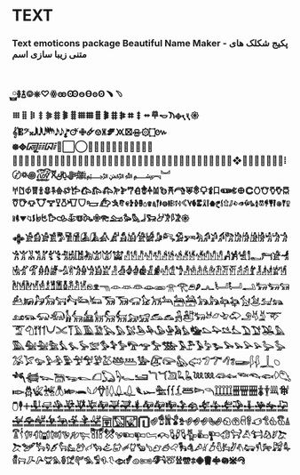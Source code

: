 # TEXT
<h3>Text emoticons package Beautiful Name Maker - پکیج شکلک های متنی زیبا سازی اسم<h3>
<br>
࿆࿅࿄࿃⎈♡ꙮꙭꙬꙫꙪꙩꙨ﹅﹆𐄡𐄠𐄟𐄤𐄦𐄧𐄨𐄩𐄪𐄳𐄲𐄱𐄰𐄯𐄮𐄭𐄬𐄷𐄿𐋋𐫊𐫉𐫱𑁍𝄟𝄡𝄢𝄪𝅘𝅥𝅲𝅘𝅥𝅱𝅘𝅥𝅰𝅱𝅰𝅯𝅘𝅥𝅯𝅘𝅥𝅮𝅘𝅥𝆋𝆊𝆯🜚🜋🜸🝎🝏🝝🝪🝱🝮۞۝៚᪥᪣᳄᳇᳀⃞⃝✟✞✠✛✚✙✜✑✐✎✄✧✦✥✤✣✢✩✪✫✬✭✮✯✰✱✲✵✶✸✷❀✿✾✽✼✻✺✹❁❂❃❅❆❈❉❊❋❖❒❑❧❦❥⭒⭑ⵂ〄꥟꩜꫞ꬨﷺﷻ﷼﷽︗︘𐀀𐀃𐀶𐁋𐁑𐁃𐁐𐁍𐁙𐂂𐂃𐂄𐂅𐂊𐂋𐂐𐂑𐂗𐂘𐂞𐂜𐂛𐂠𐂡𐂢𐂣𐂤𐂧𐃍𐃏𐃗𐃡𐃢𐃣𐃥𐃦𐃨𐃩𐃫𐃭𐃮𐃯𐃰𐃱𐃴𐃳𐃶𐇐𐇑𐇒𐇓𐇔𐇕𐇖𐇗𐇘𐇙𐇚𐇛𐇜𐇝𐇟𐇠𐇡𐇢𐇣𐇤𐇥𐇦𐇧𐇨𐇩𐇪𐇫𐇬𐇭𐇮𐇯𐇰𐇱𐇲𐇳𐇴𐇵𐇶𐇷𐇸𐇹𐇺𐇻𐇼𐘻𐘼𐙼𐚁𐚟𐜳𐜶𐦀𐦁𐦂𐦃𐦆𐦇𐦉𐦖𐦐𐦝𐦟𑁍𒂭𓀀𓀁𓀂𓀃𓀄𓀅𓀆𓀇𓀈𓀉𓀊𓀋𓀌𓀍𓀎𓀏𓀐𓀑𓀒𓀓𓀔𓀕𓀖𓀗𓀘𓀙𓀚𓀛𓀜𓀝𓀞𓀟𓀠𓀡𓀢𓀣𓀤𓀥𓀦𓀧𓀨𓀩𓀪𓀫𓀬𓀭𓀮𓀯𓀰𓀱𓀲𓀳𓀴𓀵𓀶𓀷𓀸𓀹𓀺𓀻𓀼𓀽𓀾𓀿𓁀𓁁𓁂𓁃𓁄𓁅𓁆𓁇𓁈𓁉𓁊𓁋𓁌𓁍𓁎𓁏𓁐𓁑𓁒𓁓𓁔𓁕𓁖𓁗𓁘𓁙𓁚𓁛𓁜𓁝𓁞𓁟𓁠𓁡𓁢𓁣𓁤𓁥𓁦𓁧𓁨𓁩𓁪𓁫𓁬𓁭𓁮𓁯𓁰𓁱𓁲𓁳𓁴𓁵𓁶𓁷𓁸𓁹𓁺𓁻𓁼𓁽𓁿𓂀𓂉𓂈𓂜𓂥𓂡𓂢𓃒𓃓𓃔𓃕𓃖𓃗𓃘𓃙𓃚𓃛𓃜𓃝𓃞𓃟𓃠𓃡𓃢𓃣𓃤𓃥𓃦𓃧𓃨𓃩𓃪𓃫𓃬𓃭𓃮𓃯𓃰𓃱𓃲𓃳𓃴𓃵𓃶𓃷𓃸𓃹𓃺𓃻𓃼𓃽𓃾𓃿𓄀𓄁𓄂𓄃𓄄𓄅𓄆𓄇𓄈𓄉𓄊𓄋𓄌𓄾𓄿𓅀𓅁𓅂𓅃𓅄𓅅𓅆𓅇𓅈𓅉𓅊𓅋𓅌𓅍𓅎𓅏𓅐𓅑𓅒𓅓𓅔𓅕𓅖𓅗𓅘𓅙𓅚𓅛𓅜𓅝𓅞𓅟𓅠𓅡𓅢𓅣𓅤𓅥𓅦𓅧𓅨𓅩𓅪𓅫𓅬𓅭𓅮𓅯𓅰𓅱𓅲𓅳𓅴𓅵𓅶𓅷𓅸𓅹𓅺𓅻𓅼𓅽𓅾𓅿𓆀𓆁𓆂𓆃𓆄𓆅𓆆𓆇𓆈𓆉𓆊𓆋𓆌𓆍𓆎𓆏𓆐𓆑𓆒𓆓𓆔𓆖𓆗𓆘𓆙𓆚𓆛𓆜𓆝𓆞𓆟𓆠𓆡𓆢𓆣𓆤𓆥𓆦𓆧𓆨𓆩𓆪𓆫𓆬𓆭𓆮𓆯𓆰𓆱𓆲𓆳𓆴𓆵𓆷𓆸𓆹𓇀𓇁𓇂𓇃𓇈𓇉𓇐𓇘𓇝𓇣𓇬𓈠𓈡𓈢𓈣𓈤𓈥𓈦𓈧𓈨𓈩𓈪𓈫𓈬𓈯𓈰𓈳𓈵𓈴𓈷𓈸𓈺𓈻𓉀𓉁𓉆𓉅𓉇𓉈𓉉𓉊𓉍𓉤𓉡𓉣𓉧𔐀𔐁𔐂𔐃𔐄𔐅𔐆𔐇𔐈𔐉𔐊𔐋𔐌𔐍𔐎𔐏𔐐𔐑𔐒𔐔𔐕𔐖𔐗𔐘𔐜𔐝𔐞𔐟𔐠𔐡𔐨𔐩𔐪𔐫𔐭𔐮𔐰𔐸𔐹𔑪𔑫𔑬𔑭𔑮𔑯𔑱𔑲𔑳𔑴𔑵𔑶𔑸𔑹𔑺𔑻𔑼𔑽𔑾𔑿𔒀𔒁𔒂𔒃𔒄𔒅𔒆𔒇𔒈𔒉𔒊𔒋𔒌𔒍𔒎𔒏𔒐𔒑𔒒𔒓𔒔𔒕𔒖𔒘𔒙𔒚𔒛𔒜𔒝𔒞𔒟𔒠𔒡𔒥𔒤𔓐𔕪𔙃𔙀𖠅𖠆𖠃𖠁𖠺𖡃𖡎𖤗𖥓
<br>

